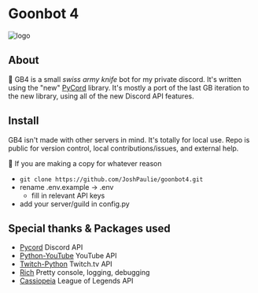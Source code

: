 # Goonbot 4

![logo](https://media.discordapp.net/attachments/787711120026501152/933826376207847504/IMG_0355.png)

## About

🧰 GB4 is a small *swiss army knife* bot for my private discord. It's written using the "new" [PyCord]("https://github.com/Pycord-Development/pycord") library. It's mostly a port of the last GB iteration to the new library, using all of the new Discord API features.

## Install

GB4 isn't made with other servers in mind. It's totally for local use. Repo is public for version control, local contributions/issues, and external help.

📂 If you are making a copy for whatever reason
* `git clone https://github.com/JoshPaulie/goonbot4.git`
* rename .env.example -> .env
  * fill in relevant API keys
* add your server/guild in config.py

## Special thanks & Packages used
- [Pycord](https://github.com/Pycord-Development/pycord) Discord API
- [Python-YouTube](https://github.com/sns-sdks/python-youtube) YouTube API
- [Twitch-Python](https://github.com/PetterKraabol/Twitch-Python) Twitch.tv API
- [Rich](https://github.com/Textualize/rich) Pretty console, logging, debugging
- [Cassiopeia](https://github.com/meraki-analytics/cassiopeia) League of Legends API

